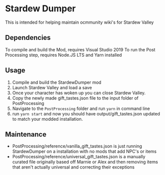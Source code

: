 # Stardew Dumper
This is intended for helping maintain ocmmunity wiki's for Stardew Valley

## Dependencies
To compile and build the Mod, requires Visual Studio 2019
To run the Post Processing step, requires Node.JS LTS and Yarn installed

## Usage
1. Compile and build the StardewDumper mod
2. Launch Stardew Valley and load a save
3. Once your character has woken up you can close Stardew Valley.
4. Copy the newly made gift_tastes.json file to the input folder of PostProcessing
5. Navigate to the `PostProcessing` folder and run `yarn` in command line
6. run `yarn start` and now you should have output/gift_tastes.json updated to match your modded installation.

## Maintenance
* PostProcessing/reference/vanilla_gift_tastes.json is just running StardewDumper on a installation with no mods that add NPC's or items
* PostProcessing/reference/universal_gift_tastes.json is a manually curated file originally based off Marnie or Alex and then removing items that aren't actually universal and correcting their exceptions
